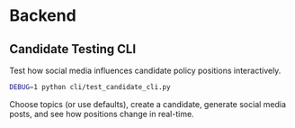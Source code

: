 # Backend

## Candidate Testing CLI

Test how social media influences candidate policy positions interactively.

```bash
DEBUG=1 python cli/test_candidate_cli.py
```

Choose topics (or use defaults), create a candidate, generate social media posts, and see how positions change in real-time.
